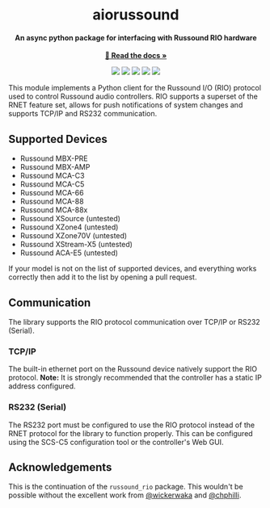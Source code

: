 <div align="center">

# aiorussound

#### An async python package for interfacing with Russound RIO hardware

[**📖 Read the docs »**][docs]

[![](https://github.com/noahhusby/aiorussound/actions/workflows/publish.yml/badge.svg)](https://github.com/noahhusby/aiorussound/actions/workflows/build.yml)
[![](https://img.shields.io/github/license/noahhusby/aiorussound)](https://github.com/noahhusby/aiorussound/blob/main/LICENSE)
[![](https://img.shields.io/pypi/implementation/aiorussound
)](https://pypi.org/project/aiorussound/)
[![](https://img.shields.io/pypi/v/aiorussound
)](https://pypi.org/project/aiorussound/)
[![](https://img.shields.io/pypi/dm/aiorussound
)](https://pypi.org/project/aiorussound/)

</div>

This module implements a Python client for the Russound I/O (RIO) protocol used to control Russound audio controllers. RIO supports a superset of the RNET feature set, allows for push notifications of system changes and supports TCP/IP and RS232 communication.

## Supported Devices
- Russound MBX-PRE
- Russound MBX-AMP
- Russound MCA-C3
- Russound MCA-C5
- Russound MCA-66
- Russound MCA-88
- Russound MCA-88x
- Russound XSource (untested)
- Russound XZone4 (untested)
- Russound XZone70V (untested)
- Russound XStream-X5 (untested)
- Russound ACA-E5 (untested)

If your model is not on the list of supported devices, and everything works correctly then add it to the list by opening a pull request.

## Communication
The library supports the RIO protocol communication over TCP/IP or RS232 (Serial). 

### TCP/IP
The built-in ethernet port on the Russound device natively support the RIO protocol. **Note:** It is strongly recommended that the controller has a static IP address configured.

### RS232 (Serial)

The RS232 port must be configured to use the RIO protocol instead of the RNET protocol for the library to function properly. This can be configured using the SCS-C5 configuration tool or the controller's Web GUI.

## Acknowledgements
This is the continuation of the `russound_rio` package. This wouldn't be possible without the excellent work from [@wickerwaka](https://github.com/wickerwaka) and [@chphilli](https://github.com/chphilli).

[docs]: https://noahhusby.github.io/aiorussound/
